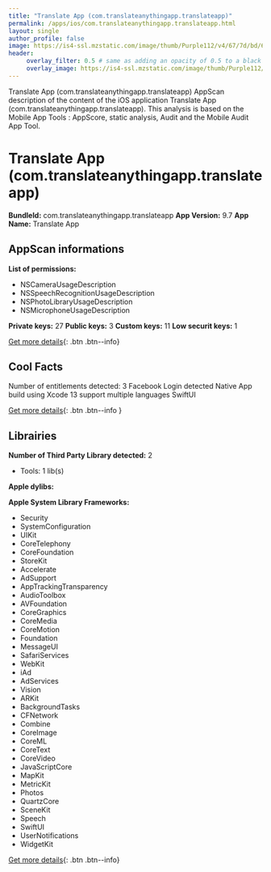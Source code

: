 ```yaml
---
title: "Translate App (com.translateanythingapp.translateapp)"
permalink: /apps/ios/com.translateanythingapp.translateapp.html
layout: single
author_profile: false
image: https://is4-ssl.mzstatic.com/image/thumb/Purple112/v4/67/7d/bd/677dbd57-6f1f-e4ec-ab18-0058ad981a86/AppIcon-0-0-1x_U007emarketing-0-6-0-85-220.png/512x512bb.jpg
header: 
     overlay_filter: 0.5 # same as adding an opacity of 0.5 to a black background
     overlay_image: https://is4-ssl.mzstatic.com/image/thumb/Purple112/v4/67/7d/bd/677dbd57-6f1f-e4ec-ab18-0058ad981a86/AppIcon-0-0-1x_U007emarketing-0-6-0-85-220.png/512x512bb.jpg
---
```

Translate App (com.translateanythingapp.translateapp) AppScan description of the content of the iOS application Translate App (com.translateanythingapp.translateapp). This analysis is based on the Mobile App Tools : AppScore, static analysis, Audit and the Mobile Audit App Tool.

# Translate App (com.translateanythingapp.translateapp)

**BundleId:** com.translateanythingapp.translateapp
**App Version:** 9.7
**App Name:** Translate App


## AppScan informations 

**List of permissions:** 
- NSCameraUsageDescription
- NSSpeechRecognitionUsageDescription
- NSPhotoLibraryUsageDescription
- NSMicrophoneUsageDescription
  
  
**Private keys:** 27
**Public keys:** 3
**Custom keys:** 11
**Low securit keys:** 1
  
[Get more details](/pricing.html){: .btn .btn--info}

## Cool Facts

Number of entitlements detected: 3
Facebook Login detected
Native App
build using Xcode 13
support multiple languages
SwiftUI
  
[Get more details](/pricing.html){: .btn .btn--info }

## Librairies 
**Number of Third Party Library detected:** 2
- Tools: 1 lib(s)


**Apple dylibs:**


**Apple System Library Frameworks:**
- Security
- SystemConfiguration
- UIKit
- CoreTelephony
- CoreFoundation
- StoreKit
- Accelerate
- AdSupport
- AppTrackingTransparency
- AudioToolbox
- AVFoundation
- CoreGraphics
- CoreMedia
- CoreMotion
- Foundation
- MessageUI
- SafariServices
- WebKit
- iAd
- AdServices
- Vision
- ARKit
- BackgroundTasks
- CFNetwork
- Combine
- CoreImage
- CoreML
- CoreText
- CoreVideo
- JavaScriptCore
- MapKit
- MetricKit
- Photos
- QuartzCore
- SceneKit
- Speech
- SwiftUI
- UserNotifications
- WidgetKit


  
[Get more details](/pricing.html){: .btn .btn--info}

